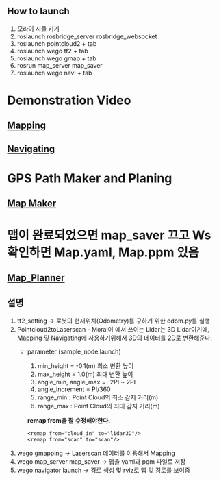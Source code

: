 ## How to launch

1. 모라이 시뮬 키기
2. roslaunch rosbridge_server rosbridge_websocket
3. roslaunch pointcloud2 + tab
4. roslaunch wego tf2 + tab
5. roslaunch wego gmap + tab
6. rosrun map_server map_saver
7. roslaunch wego navi + tab


# Demonstration Video

[Mapping](https://drive.google.com/file/d/1l-ZT98mDnqRU7xDT34kRlDjsKk6TW3Nr/view?usp=drive_link)
---
[Navigating](https://drive.google.com/file/d/1txlhUMaUrxzmGoWG7h5oqlxCImq2Mic9/view?usp=drive_link)
---


# GPS Path Maker and Planing

[Map Maker](https://drive.google.com/file/d/1-PPzuspkoQL8jNinol6OvLZa_LZsD2mp/view?usp=drive_link)
---

# 맵이 완료되었으면 map_saver 끄고 Ws 확인하면 Map.yaml, Map.ppm 있음

[Map_Planner](https://drive.google.com/file/d/1kgRYsdh2dWlNnzoh8QPpCpUZ4P43G_nB/view?usp=drive_link)
---


## 설명
1. tf2_setting -> 로봇의 현재위치(Odometry)를 구하기 위한 odom.py를 실행
2. Pointcloud2toLaserscan - Morai이 에서 쓰이는 Lidar는 3D Lidar이기에, Mapping 및 Navigating에 사용하기위해서 3D의 데이터를 2D로 변환해준다.
    - parameter (sample_node.launch)
        1. min_height = -0.1(m) 최소 변환 높이
        2. max_height = 1.0(m) 최대 변환 높이
        3. angle_min, angle_max = -2PI ~ 2PI
        4. angle_increment = PI/360
        5. range_min : Point Cloud의 최소 감지 거리(m)
        6. range_max : Point Cloud의 최대 감지 거리(m)
           
        **remap from을 잘 수정해야한다.**
        ```(xml)
        <remap from="cloud_in" to="lidar3D"/>
        <remap from="scan" to="scan"/>
3. wego gmapping -> Laserscan 데이터를 이용해서 Mapping
4. wego map_server map_saver -> 맵을 yaml과 pgm 파일로 저장
5. wego navigator launch -> 경로 생성 및 rviz로 맵 및 경로를 보여줌
